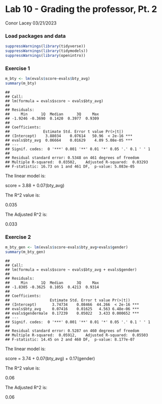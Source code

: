 Lab 10 - Grading the professor, Pt. 2
================
Conor Lacey
03/21/2023

### Load packages and data

``` r
suppressWarnings(library(tidyverse))
suppressWarnings(library(tidymodels))
suppressWarnings(library(openintro))
```

### Exercise 1

``` r
m_bty <- lm(evals$score~evals$bty_avg)
summary(m_bty)
```

    ## 
    ## Call:
    ## lm(formula = evals$score ~ evals$bty_avg)
    ## 
    ## Residuals:
    ##     Min      1Q  Median      3Q     Max 
    ## -1.9246 -0.3690  0.1420  0.3977  0.9309 
    ## 
    ## Coefficients:
    ##               Estimate Std. Error t value Pr(>|t|)    
    ## (Intercept)    3.88034    0.07614   50.96  < 2e-16 ***
    ## evals$bty_avg  0.06664    0.01629    4.09 5.08e-05 ***
    ## ---
    ## Signif. codes:  0 '***' 0.001 '**' 0.01 '*' 0.05 '.' 0.1 ' ' 1
    ## 
    ## Residual standard error: 0.5348 on 461 degrees of freedom
    ## Multiple R-squared:  0.03502,    Adjusted R-squared:  0.03293 
    ## F-statistic: 16.73 on 1 and 461 DF,  p-value: 5.083e-05

The linear model is:

score = 3.88 + 0.07(bty_avg)

The R^2 value is:

0.035

The Adjusted R^2 is:

0.033

### Exercise 2

``` r
m_bty_gen <- lm(evals$score~evals$bty_avg+evals$gender)
summary(m_bty_gen)
```

    ## 
    ## Call:
    ## lm(formula = evals$score ~ evals$bty_avg + evals$gender)
    ## 
    ## Residuals:
    ##     Min      1Q  Median      3Q     Max 
    ## -1.8305 -0.3625  0.1055  0.4213  0.9314 
    ## 
    ## Coefficients:
    ##                  Estimate Std. Error t value Pr(>|t|)    
    ## (Intercept)       3.74734    0.08466  44.266  < 2e-16 ***
    ## evals$bty_avg     0.07416    0.01625   4.563 6.48e-06 ***
    ## evals$gendermale  0.17239    0.05022   3.433 0.000652 ***
    ## ---
    ## Signif. codes:  0 '***' 0.001 '**' 0.01 '*' 0.05 '.' 0.1 ' ' 1
    ## 
    ## Residual standard error: 0.5287 on 460 degrees of freedom
    ## Multiple R-squared:  0.05912,    Adjusted R-squared:  0.05503 
    ## F-statistic: 14.45 on 2 and 460 DF,  p-value: 8.177e-07

The linear model is:

score = 3.74 + 0.07(bty_avg) + 0.17(gender)

The R^2 value is:

0.06

The Adjusted R^2 is:

0.06
